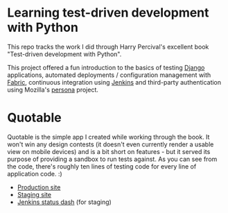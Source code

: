 # Learning test-driven development with Python

This repo tracks the work I did through Harry Percival's excellent book "Test-driven development with Python".  

This project offered a fun introduction to the basics of testing [Django](https://www.djangoproject.com/) applications, automated deployments / configuration management with [Fabric](http://www.fabfile.org/), continuous integration using [Jenkins](https://jenkins-ci.org/) and third-party authentication using Mozilla's [persona](https://www.mozilla.org/en-US/persona/) project.

# Quotable

Quotable is the simple app I created while working through the book. It won't win any design contests (it doesn't even currently render a usable view on mobile devices) and is a bit short on features - but it served its purpose of providing a sandbox to run tests against. As you can see from the code, there's roughly ten lines of testing code for every line of application code. :) 

*  [Production site](http://www.quotable.site)
*  [Staging site](http://staging.quotable.site)
*  [Jenkins status dash](http://jenkins.quotable.site/view/Quotable/) (for staging)
